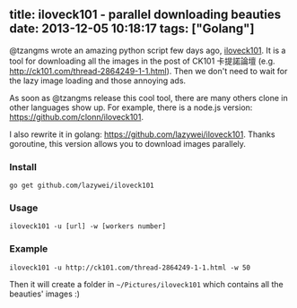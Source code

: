 title: iloveck101 - parallel downloading beauties
date: 2013-12-05 10:18:17
tags: ["Golang"]
---

@tzangms wrote an amazing python script few days ago, [iloveck101](https://github.com/tzangms/iloveck101). It is a tool for downloading all the images in the post of CK101 卡提諾論壇 (e.g. http://ck101.com/thread-2864249-1-1.html). Then we don't need to wait for the lazy image loading and those annoying ads.

As soon as @tzangms release this cool tool, there are many others clone in other languages show up. For example, there is a node.js version: https://github.com/clonn/iloveck101.

I also rewrite it in golang: https://github.com/lazywei/iloveck101. Thanks goroutine, this version allows you to download images parallely.

### Install

`go get github.com/lazywei/iloveck101`

### Usage

`iloveck101 -u [url] -w [workers number]`

### Example

`iloveck101 -u http://ck101.com/thread-2864249-1-1.html -w 50`

Then it will create a folder in `~/Pictures/iloveck101` which contains all the beauties' images :)
